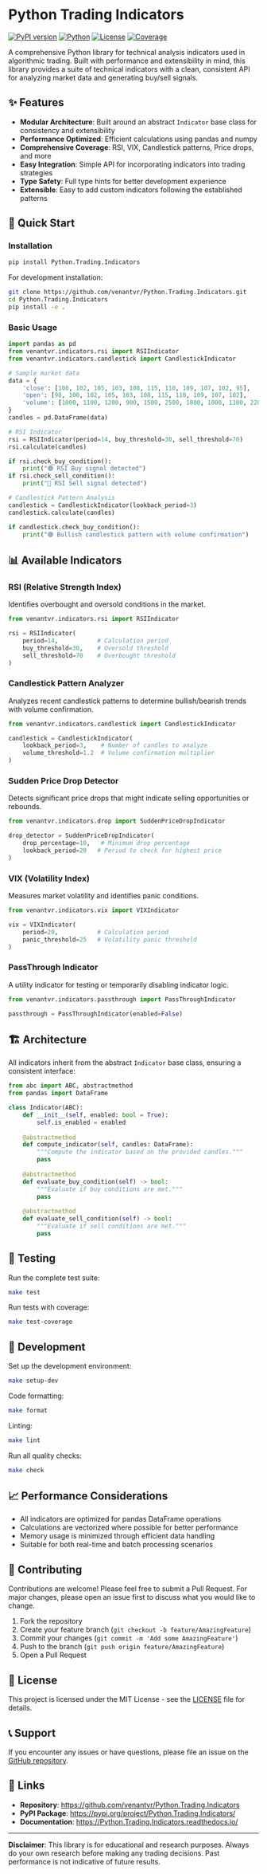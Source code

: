 # Python Trading Indicators

[![PyPI version](https://badge.fury.io/py/Python.Trading.Indicators.svg)](https://badge.fury.io/py/Python.Trading.Indicators)
[![Python](https://img.shields.io/badge/python-3.8+-blue.svg)](https://www.python.org/downloads/)
[![License](https://img.shields.io/badge/license-MIT-green.svg)](LICENSE)
[![Coverage](https://codecov.io/gh/venantvr/Python.Trading.Indicators/branch/main/graph/badge.svg)](https://codecov.io/gh/venantvr/Python.Trading.Indicators)

A comprehensive Python library for technical analysis indicators used in algorithmic trading. Built with performance and extensibility in mind, this library provides a suite of technical indicators with a clean, consistent API for analyzing market data and generating buy/sell signals.

## ✨ Features

- **Modular Architecture**: Built around an abstract `Indicator` base class for consistency and extensibility
- **Performance Optimized**: Efficient calculations using pandas and numpy
- **Comprehensive Coverage**: RSI, VIX, Candlestick patterns, Price drops, and more
- **Easy Integration**: Simple API for incorporating indicators into trading strategies
- **Type Safety**: Full type hints for better development experience
- **Extensible**: Easy to add custom indicators following the established patterns

## 🚀 Quick Start

### Installation

```bash
pip install Python.Trading.Indicators
```

For development installation:

```bash
git clone https://github.com/venantvr/Python.Trading.Indicators.git
cd Python.Trading.Indicators
pip install -e .
```

### Basic Usage

```python
import pandas as pd
from venantvr.indicators.rsi import RSIIndicator
from venantvr.indicators.candlestick import CandlestickIndicator

# Sample market data
data = {
    'close': [100, 102, 105, 103, 108, 115, 110, 109, 107, 102, 95],
    'open': [98, 100, 102, 105, 103, 108, 115, 110, 109, 107, 102],
    'volume': [1000, 1100, 1200, 900, 1500, 2500, 1800, 1000, 1100, 2200, 3000]
}
candles = pd.DataFrame(data)

# RSI Indicator
rsi = RSIIndicator(period=14, buy_threshold=30, sell_threshold=70)
rsi.calculate(candles)

if rsi.check_buy_condition():
    print("🟢 RSI Buy signal detected")
if rsi.check_sell_condition():
    print("🔴 RSI Sell signal detected")

# Candlestick Pattern Analysis
candlestick = CandlestickIndicator(lookback_period=3)
candlestick.calculate(candles)

if candlestick.check_buy_condition():
    print("🟢 Bullish candlestick pattern with volume confirmation")
```

## 📊 Available Indicators

### RSI (Relative Strength Index)
Identifies overbought and oversold conditions in the market.

```python
from venantvr.indicators.rsi import RSIIndicator

rsi = RSIIndicator(
    period=14,           # Calculation period
    buy_threshold=30,    # Oversold threshold
    sell_threshold=70    # Overbought threshold
)
```

### Candlestick Pattern Analyzer
Analyzes recent candlestick patterns to determine bullish/bearish trends with volume confirmation.

```python
from venantvr.indicators.candlestick import CandlestickIndicator

candlestick = CandlestickIndicator(
    lookback_period=3,    # Number of candles to analyze
    volume_threshold=1.2  # Volume confirmation multiplier
)
```

### Sudden Price Drop Detector
Detects significant price drops that might indicate selling opportunities or rebounds.

```python
from venantvr.indicators.drop import SuddenPriceDropIndicator

drop_detector = SuddenPriceDropIndicator(
    drop_percentage=10,   # Minimum drop percentage
    lookback_period=20   # Period to check for highest price
)
```

### VIX (Volatility Index)
Measures market volatility and identifies panic conditions.

```python
from venantvr.indicators.vix import VIXIndicator

vix = VIXIndicator(
    period=20,           # Calculation period
    panic_threshold=25   # Volatility panic threshold
)
```

### PassThrough Indicator
A utility indicator for testing or temporarily disabling indicator logic.

```python
from venantvr.indicators.passthrough import PassThroughIndicator

passthrough = PassThroughIndicator(enabled=False)
```

## 🏗️ Architecture

All indicators inherit from the abstract `Indicator` base class, ensuring a consistent interface:

```python
from abc import ABC, abstractmethod
from pandas import DataFrame

class Indicator(ABC):
    def __init__(self, enabled: bool = True):
        self.is_enabled = enabled
    
    @abstractmethod
    def compute_indicator(self, candles: DataFrame):
        """Compute the indicator based on the provided candles."""
        pass
    
    @abstractmethod
    def evaluate_buy_condition(self) -> bool:
        """Evaluate if buy conditions are met."""
        pass
    
    @abstractmethod
    def evaluate_sell_condition(self) -> bool:
        """Evaluate if sell conditions are met."""
        pass
```

## 🧪 Testing

Run the complete test suite:

```bash
make test
```

Run tests with coverage:

```bash
make test-coverage
```

## 🔧 Development

Set up the development environment:

```bash
make setup-dev
```

Code formatting:

```bash
make format
```

Linting:

```bash
make lint
```

Run all quality checks:

```bash
make check
```

## 📈 Performance Considerations

- All indicators are optimized for pandas DataFrame operations
- Calculations are vectorized where possible for better performance
- Memory usage is minimized through efficient data handling
- Suitable for both real-time and batch processing scenarios

## 🤝 Contributing

Contributions are welcome! Please feel free to submit a Pull Request. For major changes, please open an issue first to discuss what you would like to change.

1. Fork the repository
2. Create your feature branch (`git checkout -b feature/AmazingFeature`)
3. Commit your changes (`git commit -m 'Add some AmazingFeature'`)
4. Push to the branch (`git push origin feature/AmazingFeature`)
5. Open a Pull Request

## 📄 License

This project is licensed under the MIT License - see the [LICENSE](LICENSE) file for details.

## 📞 Support

If you encounter any issues or have questions, please file an issue on the [GitHub repository](https://github.com/venantvr/Python.Trading.Indicators/issues).

## 🔗 Links

- **Repository**: https://github.com/venantvr/Python.Trading.Indicators
- **PyPI Package**: https://pypi.org/project/Python.Trading.Indicators/
- **Documentation**: https://Python.Trading.Indicators.readthedocs.io/

---

**Disclaimer**: This library is for educational and research purposes. Always do your own research before making any trading decisions. Past performance is not indicative of future results.
